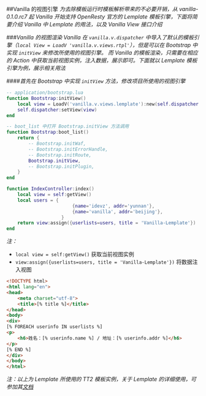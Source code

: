##Vanilla 的视图引擎
*为去除模板运行时模板解析带来的不必要开销，从 vanilla-0.1.0.rc7 起 Vanilla 开始支持 OpenResty 官方的 Lemplate 模板引擎，下面将简要介绍 Vanilla 中 Lemplate 的用法，以及 Vanilla View 接口介绍*

###*Vanilla 的视图渲染*
*Vanilla 在 `vanilla.v.dispatcher` 中导入了默认的模板引擎（`local View = LoadV 'vanilla.v.views.rtpl'`），但是可以在 Bootstrap 中实现 `initView` 来修改所使用的视图引擎。*
*而 Vanilla 的模板渲染，只需要在相应的 Action 中获取当前视图实例，注入数据，展示即可。下面就以 Lemplate 模板引擎为例，展示相关用法*

####*首先在 Bootstrap 中实现 `initView` 方法，修改项目所使用的视图引擎*

```lua
-- application/bootstrap.lua
function Bootstrap:initView()
    local view = LoadV('vanilla.v.views.lemplate'):new(self.dispatcher.application.config.view)
    self.dispatcher:setView(view)
end

-- boot_list 中打开 Bootstrap.initView 方法调用
function Bootstrap:boot_list()
    return {
        -- Bootstrap.initWaf,
        -- Bootstrap.initErrorHandle,
        -- Bootstrap.initRoute,
        Bootstrap.initView,
        -- Bootstrap.initPlugin,
    }
end
```

```lua
function IndexController:index()
    local view = self:getView()
    local users = {
                        {name='idevz', addr='yunnan'},
                        {name='vanilla', addr='beijing'},
                    }
    return view:assign({userlists=users, title = 'Vanilla-Lemplate'})
end
```

*注：*

* `local view = self:getView()` 获取当前视图实例
* `view:assign({userlists=users, title = 'Vanilla-Lemplate'})` 将数据注入视图

```html
<!DOCTYPE html>
<html lang="en">
<head>
	<meta charset="utf-8">
	<title>[% title %]</title>
</head>
<body>
<div>
[% FOREACH userinfo IN userlists %]
<p>
	<h6>姓名：[% userinfo.name %] / 地址：[% userinfo.addr %]</h6>
</p>
[% END %]
</div>
</body>
</html>
```

*注：以上为 Lemplate 所使用的 TT2 模板实例，关于 Lemplate 的详细使用，可参加其[文档](https://github.com/openresty/lemplate)*